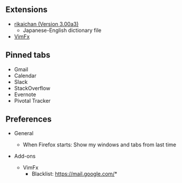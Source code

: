 ## Extensions

* [rikaichan (Version 3.00a3)](http://www.polarcloud.com/rikaichan/)
  * Japanese-English dictionary file
* [VimFx](https://addons.mozilla.org/en-GB/firefox/addon/vimfx/)  

## Pinned tabs

* Gmail
* Calendar
* Slack
* StackOverflow
* Evernote
* Pivotal Tracker

## Preferences

* General
  * When Firefox starts: Show my windows and tabs from last time

* Add-ons
  * VimFx
    * Blacklist: https://mail.google.com/*

